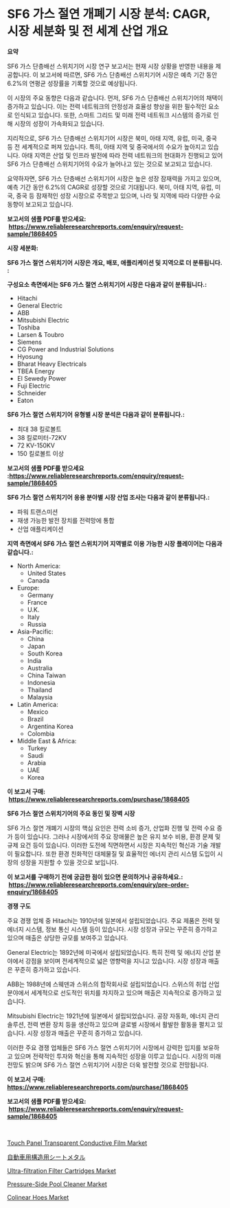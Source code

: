 <p><h1>SF6 가스 절연 개폐기 시장 분석: CAGR, 시장 세분화 및 전 세계 산업 개요</h1></p><p><strong>요약</strong></p>
<p><p>SF6 가스 단층배선 스위치기어 시장 연구 보고서는 현재 시장 상황을 반영한 내용을 제공합니다. 이 보고서에 따르면, SF6 가스 단층배선 스위치기어 시장은 예측 기간 동안 6.2%의 연평균 성장률을 기록할 것으로 예상됩니다.</p><p>이 시장의 주요 동향은 다음과 같습니다. 먼저, SF6 가스 단층배선 스위치기어의 채택이 증가하고 있습니다. 이는 전력 네트워크의 안정성과 효율성 향상을 위한 필수적인 요소로 인식되고 있습니다. 또한, 스마트 그리드 및 미래 전력 네트워크 시스템의 증가로 인해 시장의 성장이 가속화되고 있습니다.</p><p>지리적으로, SF6 가스 단층배선 스위치기어 시장은 북미, 아태 지역, 유럽, 미국, 중국 등 전 세계적으로 퍼져 있습니다. 특히, 아태 지역 및 중국에서의 수요가 높아지고 있습니다. 아태 지역은 산업 및 인프라 발전에 따라 전력 네트워크의 현대화가 진행되고 있어 SF6 가스 단층배선 스위치기어의 수요가 늘어나고 있는 것으로 보고되고 있습니다.</p><p>요약하자면, SF6 가스 단층배선 스위치기어 시장은 높은 성장 잠재력을 가지고 있으며, 예측 기간 동안 6.2%의 CAGR로 성장할 것으로 기대됩니다. 북미, 아태 지역, 유럽, 미국, 중국 등 잠재적인 성장 시장으로 주목받고 있으며, 나라 및 지역에 따라 다양한 수요 동향이 보고되고 있습니다.</p></p>
<p><strong>보고서의 샘플 PDF를 받으세요: &nbsp;<a href="https://www.reliableresearchreports.com/enquiry/request-sample/1868405">https://www.reliableresearchreports.com/enquiry/request-sample/1868405</a></strong></p>
<p><strong>시장 세분화:</strong></p>
<p><strong> SF6 가스 절연 스위치기어 시장은 개요, 배포, 애플리케이션 및 지역으로 더 분류됩니다. :</strong></p>
<p><strong>구성요소 측면에서는 SF6 가스 절연 스위치기어 시장은 다음과 같이 분류됩니다.:</strong></p>
<p><ul><li>Hitachi</li><li>General Electric</li><li>ABB</li><li>Mitsubishi Electric</li><li>Toshiba</li><li>Larsen & Toubro</li><li>Siemens</li><li>CG Power and Industrial Solutions</li><li>Hyosung</li><li>Bharat Heavy Electricals</li><li>TBEA Energy</li><li>El Sewedy Power</li><li>Fuji Electric</li><li>Schneider</li><li>Eaton</li></ul></p>
<p><strong> SF6 가스 절연 스위치기어 유형별 시장 분석은 다음과 같이 분류됩니다.:</strong></p>
<p><ul><li>최대 38 킬로볼트</li><li>38 킬로미터-72KV</li><li>72 KV-150KV</li><li>150 킬로볼트 이상</li></ul></p>
<p><strong>보고서의 샘플 PDF를 받으세요 :<a href="https://www.reliableresearchreports.com/enquiry/request-sample/1868405">https://www.reliableresearchreports.com/enquiry/request-sample/1868405</a></strong></p>
<p><strong> SF6 가스 절연 스위치기어 응용 분야별 시장 산업 조사는 다음과 같이 분류됩니다.:</strong></p>
<p><ul><li>파워 트랜스미션</li><li>재생 가능한 발전 장치를 전력망에 통합</li><li>산업 애플리케이션</li></ul></p>
<p><strong>지역 측면에서 SF6 가스 절연 스위치기어 지역별로 이용 가능한 시장 플레이어는 다음과 같습니다.:</strong></p>
<p><ul>
    <li>
        North America:
        <ul>
            <li>United States</li>
            <li>Canada</li>
        </ul>
    </li>
    <li>
        Europe:
        <ul>
            <li>Germany</li>
            <li>France</li>
            <li>U.K.</li>
            <li>Italy</li>
            <li>Russia</li>
        </ul>
    </li>
    <li>
        Asia-Pacific:
        <ul>
            <li>China</li>
            <li>Japan</li>
            <li>South Korea</li>
            <li>India</li>
            <li>Australia</li>
            <li>China Taiwan</li>
            <li>Indonesia</li>
            <li>Thailand</li>
            <li>Malaysia</li>
        </ul>
    </li>
    <li>
        Latin America:
        <ul>
            <li>Mexico</li>
            <li>Brazil</li>
            <li>Argentina Korea</li>
            <li>Colombia</li>
        </ul>
    </li>
    <li>
        Middle East & Africa:
        <ul>
            <li>Turkey</li>
            <li>Saudi</li>
            <li>Arabia</li>
            <li>UAE</li>
            <li>Korea</li>
        </ul>
    </li>
    </ul></p>
<p><strong>이 보고서 구매: &nbsp;<a href="https://www.reliableresearchreports.com/purchase/1868405">https://www.reliableresearchreports.com/purchase/1868405</a></strong></p>
<p><strong>SF6 가스 절연 스위치기어의 주요 동인 및 장벽 시장</strong></p>
<p><p>SF6 가스 절연 개폐기 시장의 핵심 요인은 전력 소비 증가, 산업화 진행 및 전력 수요 증가 등이 있습니다. 그러나 시장에서의 주요 장애물은 높은 유지 보수 비용, 환경 문제 및 규제 요건 등이 있습니다. 이러한 도전에 직면하면서 시장은 지속적인 혁신과 기술 개발이 필요합니다. 또한 환경 친화적인 대체물질 및 효율적인 에너지 관리 시스템 도입이 시장의 성장을 지원할 수 있을 것으로 보입니다.</p></p>
<p><strong>이 보고서를 구매하기 전에 궁금한 점이 있으면 문의하거나 공유하세요.: &nbsp;<a href="https://www.reliableresearchreports.com/enquiry/pre-order-enquiry/1868405">https://www.reliableresearchreports.com/enquiry/pre-order-enquiry/1868405</a></strong></p>
<p><strong>경쟁 구도</strong></p>
<p><p>주요 경쟁 업체 중 Hitachi는 1910년에 일본에서 설립되었습니다. 주요 제품은 전력 및 에너지 시스템, 정보 통신 시스템 등이 있습니다. 시장 성장과 규모는 꾸준히 증가하고 있으며 매출은 상당한 규모를 보여주고 있습니다.</p><p>General Electric는 1892년에 미국에서 설립되었습니다. 특히 전력 및 에너지 산업 분야에서 강점을 보이며 전세계적으로 넓은 영향력을 지니고 있습니다. 시장 성장과 매출은 꾸준히 증가하고 있습니다.</p><p>ABB는 1988년에 스웨덴과 스위스의 합작회사로 설립되었습니다. 스위스의 취업 산업 분야에서 세계적으로 선도적인 위치를 차지하고 있으며 매출은 지속적으로 증가하고 있습니다.</p><p>Mitsubishi Electric는 1921년에 일본에서 설립되었습니다. 공장 자동화, 에너지 관리 솔루션, 전력 변환 장치 등을 생산하고 있으며 글로벌 시장에서 활발한 활동을 펼치고 있습니다. 시장 성장과 매출은 꾸준히 증가하고 있습니다.</p><p>이러한 주요 경쟁 업체들은 SF6 가스 절연 스위치기어 시장에서 강력한 입지를 보유하고 있으며 전략적인 투자와 혁신을 통해 지속적인 성장을 이루고 있습니다. 시장의 미래 전망도 밝으며 SF6 가스 절연 스위치기어 시장은 더욱 발전할 것으로 전망됩니다.</p></p>
<p><strong>이 보고서 구매: &nbsp; <a href="https://www.reliableresearchreports.com/purchase/1868405">https://www.reliableresearchreports.com/purchase/1868405</a></strong></p>
<p><strong>보고서의 샘플 PDF를 받으세요: &nbsp;<a href="https://www.reliableresearchreports.com/enquiry/request-sample/1868405">https://www.reliableresearchreports.com/enquiry/request-sample/1868405</a></strong><strong></strong></p>
<p>&nbsp;</p>
<p><p><a href="https://github.com/ChiragRP21/Market-Research-Report-List-3/blob/main/touch-panel-transparent-conductive-film-market.md">Touch Panel Transparent Conductive Film Market</a></p><p><a href="https://github.com/xemfu2379520/Market-Research-Report-List-1/blob/main/10427822156.md">自動車用構造用シートメタル</a></p><p><a href="https://github.com/cecuraprangm/Market-Research-Report-List-1/blob/main/ultra-filtration-filter-cartridges-market.md">Ultra-filtration Filter Cartridges Market</a></p><p><a href="https://issuu.com/reportprime-2/docs/pressure-side-pool-cleaner-market-size-2030.pptx">Pressure-Side Pool Cleaner Market</a></p><p><a href="https://confirmed-shield-e13.notion.site/Decoding-the-Colinear-Hoes-Market-A-Deep-Dive-into-the-Latest-Market-Trends-Market-Segmentation-a-1713ce58ef0c4b94ba1d53e6557e21fd">Colinear Hoes Market</a></p></p>